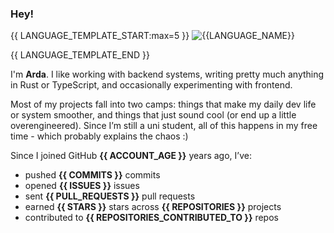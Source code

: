 ### Hey!

{{ LANGUAGE_TEMPLATE_START:max=5 }}
![{{LANGUAGE_NAME}}](https://img.shields.io/badge/{{LANGUAGE_NAME:uri}}-{{LANGUAGE_COLOR:uri}})

{{ LANGUAGE_TEMPLATE_END }}

I'm **Arda**. I like working with backend systems, writing pretty much anything in Rust or TypeScript, and occasionally experimenting with frontend.

Most of my projects fall into two camps: things that make my daily dev life or system smoother, and things that just sound cool (or end up a little overengineered). Since I’m still a uni student, all of this happens in my free time - which probably explains the chaos :)


Since I joined GitHub **{{ ACCOUNT_AGE }}** years ago, I’ve:

* pushed **{{ COMMITS }}** commits
* opened **{{ ISSUES }}** issues
* sent **{{ PULL_REQUESTS }}** pull requests
* earned **{{ STARS }}** stars across **{{ REPOSITORIES }}** projects
* contributed to **{{ REPOSITORIES_CONTRIBUTED_TO }}** repos
